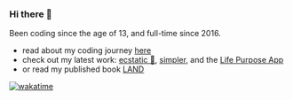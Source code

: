 ### Hi there 👋

Been coding since the age of 13, and full-time since 2016.

- read about my coding journey [here](https://medium.com/enspiral-tales/full-stack-software-developer-bootcamp-at-enspiral-dev-academy-6e9fbdac1974)
- check out my latest work: [ecstatic 🌻](https://ecstatic.com), [simpler](https://simplerlist.com), and the [Life Purpose App](https://LifePurposeApp.com)
- or read my published book [LAND](https://unitism.com/land)

[![wakatime](https://wakatime.com/badge/user/e4d249b5-d402-4597-b0dd-e7b53ab652a5.svg)](https://wakatime.com/@e4d249b5-d402-4597-b0dd-e7b53ab652a5)
